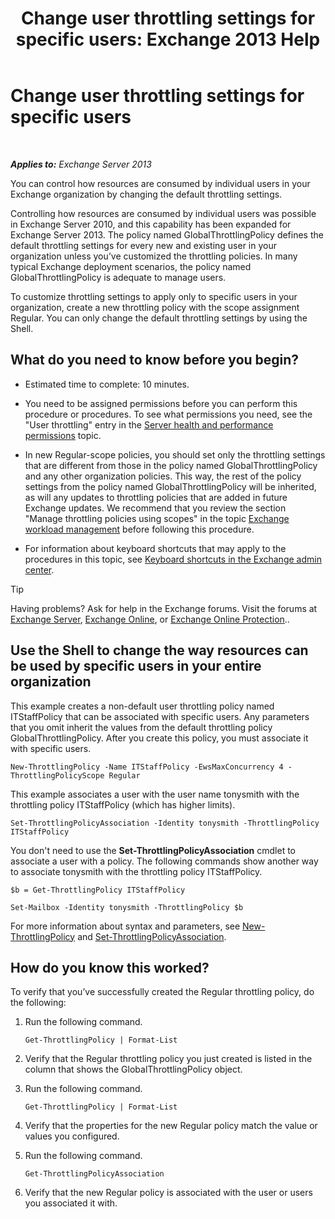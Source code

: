 ﻿---
title: 'Change user throttling settings for specific users: Exchange 2013 Help'
TOCTitle: Change user throttling settings for specific users
ms:assetid: c5f834d6-189d-485e-9800-5e0066815ecf
ms:mtpsurl: https://technet.microsoft.com/en-us/library/JJ863577(v=EXCHG.150)
ms:contentKeyID: 50395404
ms.date: 12/09/2016
mtps_version: v=EXCHG.150
---

# Change user throttling settings for specific users

 

_**Applies to:** Exchange Server 2013_


You can control how resources are consumed by individual users in your Exchange organization by changing the default throttling settings.

Controlling how resources are consumed by individual users was possible in Exchange Server 2010, and this capability has been expanded for Exchange Server 2013. The policy named GlobalThrottlingPolicy defines the default throttling settings for every new and existing user in your organization unless you’ve customized the throttling policies. In many typical Exchange deployment scenarios, the policy named GlobalThrottlingPolicy is adequate to manage users.

To customize throttling settings to apply only to specific users in your organization, create a new throttling policy with the scope assignment Regular. You can only change the default throttling settings by using the Shell.

## What do you need to know before you begin?

  - Estimated time to complete: 10 minutes.

  - You need to be assigned permissions before you can perform this procedure or procedures. To see what permissions you need, see the "User throttling" entry in the [Server health and performance permissions](server-health-and-performance-permissions-exchange-2013-help.md) topic.

  - In new Regular-scope policies, you should set only the throttling settings that are different from those in the policy named GlobalThrottlingPolicy and any other organization policies. This way, the rest of the policy settings from the policy named GlobalThrottlingPolicy will be inherited, as will any updates to throttling policies that are added in future Exchange updates. We recommend that you review the section "Manage throttling policies using scopes" in the topic [Exchange workload management](exchange-workload-management-exchange-2013-help.md) before following this procedure.

  - For information about keyboard shortcuts that may apply to the procedures in this topic, see [Keyboard shortcuts in the Exchange admin center](keyboard-shortcuts-in-the-exchange-admin-center-exchange-online-protection-help.md).


> [!TIP]
> Having problems? Ask for help in the Exchange forums. Visit the forums at <A href="https://go.microsoft.com/fwlink/p/?linkid=60612">Exchange Server</A>, <A href="https://go.microsoft.com/fwlink/p/?linkid=267542">Exchange Online</A>, or <A href="https://go.microsoft.com/fwlink/p/?linkid=285351">Exchange Online Protection</A>..



## Use the Shell to change the way resources can be used by specific users in your entire organization

This example creates a non-default user throttling policy named ITStaffPolicy that can be associated with specific users. Any parameters that you omit inherit the values from the default throttling policy GlobalThrottlingPolicy. After you create this policy, you must associate it with specific users.

    New-ThrottlingPolicy -Name ITStaffPolicy -EwsMaxConcurrency 4 -ThrottlingPolicyScope Regular

This example associates a user with the user name tonysmith with the throttling policy ITStaffPolicy (which has higher limits).

    Set-ThrottlingPolicyAssociation -Identity tonysmith -ThrottlingPolicy ITStaffPolicy

You don't need to use the **Set-ThrottlingPolicyAssociation** cmdlet to associate a user with a policy. The following commands show another way to associate tonysmith with the throttling policy ITStaffPolicy.

    $b = Get-ThrottlingPolicy ITStaffPolicy

    Set-Mailbox -Identity tonysmith -ThrottlingPolicy $b

For more information about syntax and parameters, see [New-ThrottlingPolicy](https://technet.microsoft.com/en-us/library/dd351045\(v=exchg.150\)) and [Set-ThrottlingPolicyAssociation](https://technet.microsoft.com/en-us/library/ff459231\(v=exchg.150\)).

## How do you know this worked?

To verify that you’ve successfully created the Regular throttling policy, do the following:

1.  Run the following command.
    
        Get-ThrottlingPolicy | Format-List

2.  Verify that the Regular throttling policy you just created is listed in the column that shows the GlobalThrottlingPolicy object.

3.  Run the following command.
    
        Get-ThrottlingPolicy | Format-List

4.  Verify that the properties for the new Regular policy match the value or values you configured.

5.  Run the following command.
    
        Get-ThrottlingPolicyAssociation

6.  Verify that the new Regular policy is associated with the user or users you associated it with.

